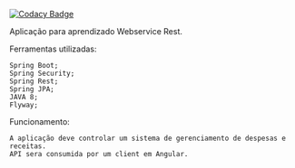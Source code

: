 [![Codacy Badge](https://api.codacy.com/project/badge/Grade/cace4ee9e7f7420d8782812062669e56)](https://www.codacy.com/app/joaofel/money-api?utm_source=github.com&amp;utm_medium=referral&amp;utm_content=joaofel/money-api&amp;utm_campaign=Badge_Grade)

Aplicação para aprendizado Webservice Rest.

Ferramentas utilizadas:

    Spring Boot;
    Spring Security;
    Spring Rest;
    Spring JPA;
    JAVA 8;
    Flyway;

Funcionamento:

    A aplicação deve controlar um sistema de gerenciamento de despesas e receitas.
    API sera consumida por um client em Angular.
